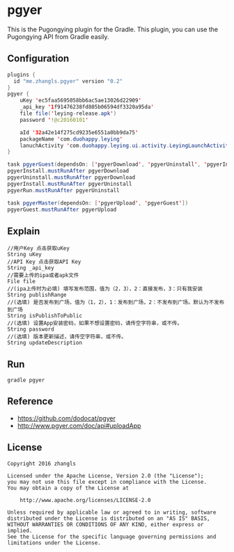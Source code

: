 # pgyer

This is the Pugongying plugin for the Gradle. This plugin, you can use the Pugongying API from Gradle easily.


## Configuration
``` java
plugins {
  id "me.zhangls.pgyer" version "0.2"
}
pgyer {
    uKey 'ec5faa5695058bb6ac5ae13026d22909'
    _api_key '1f91476238fd805b06594df3320a95da'
    file file('leying-release.apk')
    password '!@c20160101'

    aId '32a42e14f275cd9235e6551a0bb9da75'
    packageName 'com.duohappy.leying'
    lanuchActivity 'com.duohappy.leying.ui.activity.LeyingLaunchActivity'
}

task pgyerGuest(dependsOn: ['pgyerDownload', 'pgyerUninstall', 'pgyerInstall', 'pgyerRun'])
pgyerInstall.mustRunAfter pgyerDownload
pgyerUninstall.mustRunAfter pgyerDownload
pgyerInstall.mustRunAfter pgyerUninstall
pgyerRun.mustRunAfter pgyerUninstall

task pgyerMaster(dependsOn: ['pgyerUpload', 'pgyerGuest'])
pgyerGuest.mustRunAfter pgyerUpload
```

## Explain
```
//用户Key 点击获取uKey
String uKey
//API Key 点击获取API Key
String _api_key
//需要上传的ipa或者apk文件
File file
//(ipa上传时为必填) 填写发布范围，值为（2，3），2：直接发布，3：只有我安装
String publishRange
//(选填) 是否发布到广场，值为（1，2），1：发布到广场，2：不发布到广场。默认为不发布到广场
String isPublishToPublic
//(选填) 设置App安装密码，如果不想设置密码，请传空字符串，或不传。
String password
//(选填) 版本更新描述，请传空字符串，或不传。
String updateDescription
```

## Run
```
gradle pgyer
```


## Reference
- https://github.com/dodocat/pgyer
- http://www.pgyer.com/doc/api#uploadApp

## License

    Copyright 2016 zhangls
    
    Licensed under the Apache License, Version 2.0 (the "License");
    you may not use this file except in compliance with the License.
    You may obtain a copy of the License at
    
        http://www.apache.org/licenses/LICENSE-2.0
    
    Unless required by applicable law or agreed to in writing, software
    distributed under the License is distributed on an "AS IS" BASIS,
    WITHOUT WARRANTIES OR CONDITIONS OF ANY KIND, either express or implied.
    See the License for the specific language governing permissions and
    limitations under the License.

